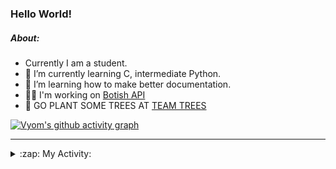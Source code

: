 ### Hello World!

##### About:
- Currently I am a student.
- 🌱 I’m currently learning C, intermediate Python.
- 🌱 I’m learning how to make better documentation.
- 👨‍💻 I'm working on [Botish API](https://github.com/Vyvy-vi/api)
- 🌱 GO PLANT SOME TREES AT [TEAM TREES](https://teamtrees.org/)

[![Vyom's github activity graph](https://activity-graph.herokuapp.com/graph?username=Vyvy-vi)](https://github.com/ashutosh00710/github-readme-activity-graph)

---
<details>
  <summary>:zap: My Activity:</summary>
  
<!--START_SECTION:waka-->
![Code Time](http://img.shields.io/badge/Code%20Time-747%20hrs-blue)

**I'm a Night 🦉** 

```text
🌞 Morning    56 commits     ██░░░░░░░░░░░░░░░░░░░░░░░   8.32% 
🌆 Daytime    161 commits    ██████░░░░░░░░░░░░░░░░░░░   23.92% 
🌃 Evening    215 commits    ████████░░░░░░░░░░░░░░░░░   31.95% 
🌙 Night      241 commits    █████████░░░░░░░░░░░░░░░░   35.81%

```
📅 **I'm Most Productive on Sunday** 

```text
Monday       65 commits     ██░░░░░░░░░░░░░░░░░░░░░░░   9.66% 
Tuesday      124 commits    ████░░░░░░░░░░░░░░░░░░░░░   18.42% 
Wednesday    112 commits    ████░░░░░░░░░░░░░░░░░░░░░   16.64% 
Thursday     92 commits     ███░░░░░░░░░░░░░░░░░░░░░░   13.67% 
Friday       68 commits     ██░░░░░░░░░░░░░░░░░░░░░░░   10.1% 
Saturday     66 commits     ██░░░░░░░░░░░░░░░░░░░░░░░   9.81% 
Sunday       146 commits    █████░░░░░░░░░░░░░░░░░░░░   21.69%

```


📊 **This Week I Spent My Time On** 

```text
🔥 Editors: 
VS Code                  16 hrs 3 mins       ████████████████████████░   96.5% 
Vim                      34 mins             █░░░░░░░░░░░░░░░░░░░░░░░░   3.5%

🐱‍💻 Projects: 
praise_backend_js        8 hrs 47 mins       █████████████░░░░░░░░░░░░   52.88% 
api                      3 hrs 35 mins       █████░░░░░░░░░░░░░░░░░░░░   21.55% 
phishing-check-bot       2 hrs 59 mins       ████░░░░░░░░░░░░░░░░░░░░░   18.02% 
CSF                      1 hr 10 mins        █░░░░░░░░░░░░░░░░░░░░░░░░   7.07% 
discord-bot              1 min               ░░░░░░░░░░░░░░░░░░░░░░░░░   0.19%

```


 Last Updated on 25/04/2022 07:05:14 UTC
<!--END_SECTION:waka-->
</details>
